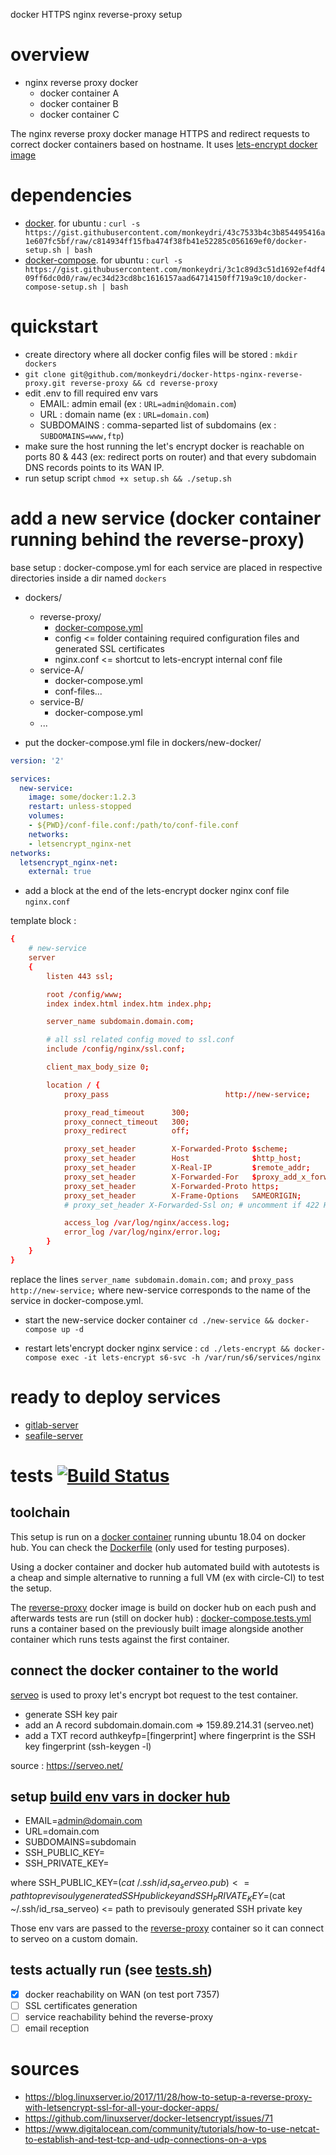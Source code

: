 docker HTTPS nginx reverse-proxy setup

# overview


- nginx reverse proxy docker
	- docker container A
	- docker container B
	- docker container C


The nginx reverse proxy docker manage HTTPS and redirect requests to correct docker containers based on hostname. It uses [lets-encrypt docker image](https://github.com/linuxserver/docker-letsencrypt)

# dependencies

- [docker](https://github.com/docker/docker-ce). for ubuntu : `curl -s https://gist.githubusercontent.com/monkeydri/43c7533b4c3b854495416a1e607fc5bf/raw/c814934ff15fba474f38fb41e52285c056169ef0/docker-setup.sh | bash`
- [docker-compose](https://github.com/docker/compose). for ubuntu : `curl -s https://gist.githubusercontent.com/monkeydri/3c1c89d3c51d1692ef4df409ff6dc0d0/raw/ec34d23cd8bc1616157aad64714150ff719a9c10/docker-compose-setup.sh | bash`

# quickstart

- create directory where all docker config files will be stored : `mkdir dockers`
- `git clone git@github.com/monkeydri/docker-https-nginx-reverse-proxy.git reverse-proxy && cd reverse-proxy`
- edit .env to fill required env vars
	- EMAIL: admin email (ex : `URL=admin@domain.com`)
	- URL : domain name (ex : `URL=domain.com`)
	- SUBDOMAINS : comma-separted list of subdomains (ex : `SUBDOMAINS=www,ftp`)
- make sure the host running the let's encrypt docker is reachable on ports 80 & 443 (ex: redirect ports on router) and that every subdomain DNS records points to its WAN IP.
- run setup script `chmod +x setup.sh && ./setup.sh`

# add a new service (docker container running behind the reverse-proxy)

base setup : docker-compose.yml for each service are placed in respective directories inside a dir named `dockers`

- dockers/
	- reverse-proxy/
		- [docker-compose.yml](docker-compose.yml)
		- config <= folder containing required configuration files and generated SSL certificates
		- nginx.conf <= shortcut to lets-encrypt internal conf file
	- service-A/
		- docker-compose.yml
		- conf-files...
	- service-B/
		- docker-compose.yml
	- ...

- put the docker-compose.yml file in dockers/new-docker/

```yml
version: '2'

services:
  new-service:
    image: some/docker:1.2.3
    restart: unless-stopped
    volumes:
    - ${PWD}/conf-file.conf:/path/to/conf-file.conf
    networks:
    - letsencrypt_nginx-net
networks:
  letsencrypt_nginx-net:
    external: true
```


- add a block at the end of the lets-encrypt docker nginx conf file `nginx.conf`

template block :

```conf
{
	# new-service
	server
	{
		listen 443 ssl;

		root /config/www;
		index index.html index.htm index.php;

		server_name subdomain.domain.com;

		# all ssl related config moved to ssl.conf
		include /config/nginx/ssl.conf;

		client_max_body_size 0;

		location / {
			proxy_pass							http://new-service;

			proxy_read_timeout      300;
			proxy_connect_timeout   300;
			proxy_redirect          off;

			proxy_set_header        X-Forwarded-Proto $scheme;
			proxy_set_header        Host              $http_host;
			proxy_set_header        X-Real-IP         $remote_addr;
			proxy_set_header        X-Forwarded-For   $proxy_add_x_forwarded_for;
			proxy_set_header        X-Forwarded-Proto https;
			proxy_set_header        X-Frame-Options   SAMEORIGIN;
			# proxy_set_header X-Forwarded-Ssl on; # uncomment if 422 HTTP Error on POST request

			access_log /var/log/nginx/access.log;
			error_log /var/log/nginx/error.log;
		}
	}
}
```

replace the lines `server_name subdomain.domain.com;` and `proxy_pass http://new-service;` where new-service corresponds to the name of the service in docker-compose.yml.

- start the new-service docker container `cd ./new-service && docker-compose up -d`

- restart lets'encrypt docker nginx service : `cd ./lets-encrypt && docker-compose exec -it lets-encrypt s6-svc -h /var/run/s6/services/nginx`

# ready to deploy services

- [gitlab-server](https://github.com/monkeydri/gitlab-server)
- [seafile-server](https://github.com/monkeydri/seafile-server)

# tests [![Build Status](https://img.shields.io/docker/cloud/build/monkeydri/reverse-proxy.svg?style=flat-square)](https://hub.docker.com/r/monkeydri/reverse-proxy)

## toolchain

This setup is run on a [docker container](https://hub.docker.com/r/monkeydri/reverse-proxy) running ubuntu 18.04 on docker hub. You can check the [Dockerfile](Dockerfile) (only used for testing purposes).

Using a docker container and docker hub automated build with autotests is a cheap and simple alternative to running a full VM (ex with circle-CI) to test the setup.

The [reverse-proxy](https://hub.docker.com/r/monkeydri/reverse-proxy) docker image is build on docker hub on each push and afterwards tests are run (still on docker hub) : [docker-compose.tests.yml](docker-compose.tests.yml) runs a container based on the previously built image alongside another container which runs tests against the first container.

## connect the docker container to the world

[serveo](https://serveo.net/) is used to proxy let's encrypt bot request to the test container.

- generate SSH key pair
- add an A record subdomain.domain.com => 159.89.214.31 (serveo.net)
- add a TXT record authkeyfp=[fingerprint] where fingerprint is the SSH key fingerprint (ssh-keygen -l)

source : https://serveo.net/

## setup [build env vars in docker hub](https://docs.docker.com/docker-hub/builds/#environment-variables-for-builds)

- EMAIL=admin@domain.com
- URL=domain.com
- SUBDOMAINS=subdomain
- SSH_PUBLIC_KEY=
- SSH_PRIVATE_KEY=

where SSH_PUBLIC_KEY=$(cat ~/.ssh/id_rsa_serveo.pub) <= path to previsouly generated SSH public key
and SSH_PRIVATE_KEY=$(cat ~/.ssh/id_rsa_serveo) <= path to previsouly generated SSH private key

Those env vars are passed to the [reverse-proxy](https://hub.docker.com/r/monkeydri/reverse-proxy) container so it can connect to serveo on a custom domain.

## tests actually run (see [tests.sh](tests/tests.sh))

- [x] docker reachability on WAN (on test port 7357)
- [ ] SSL certificates generation
- [ ] service reachability behind the reverse-proxy
- [ ] email reception

# sources

- https://blog.linuxserver.io/2017/11/28/how-to-setup-a-reverse-proxy-with-letsencrypt-ssl-for-all-your-docker-apps/
- https://github.com/linuxserver/docker-letsencrypt/issues/71
- https://www.digitalocean.com/community/tutorials/how-to-use-netcat-to-establish-and-test-tcp-and-udp-connections-on-a-vps
